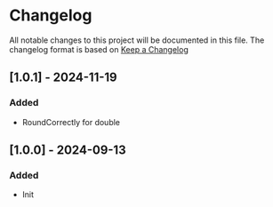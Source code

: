 # Changelog

All notable changes to this project will be documented in this file.
The changelog format is based on [Keep a Changelog](https://keepachangelog.com/en/1.0.0/)


## [1.0.1] - 2024-11-19


### Added

- RoundCorrectly for double



## [1.0.0] - 2024-09-13


### Added

- Init
